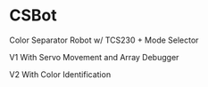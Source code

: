 # CSBot
Color Separator Robot w/ TCS230 + Mode Selector

V1
With Servo Movement and Array Debugger

V2
With Color Identification
